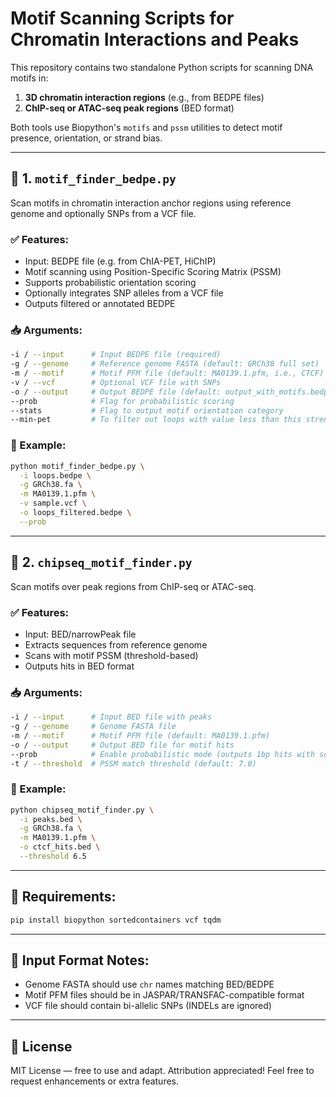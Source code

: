 # Motif Scanning Scripts for Chromatin Interactions and Peaks

This repository contains two standalone Python scripts for scanning DNA motifs in:

1. **3D chromatin interaction regions** (e.g., from BEDPE files)
2. **ChIP-seq or ATAC-seq peak regions** (BED format)

Both tools use Biopython's `motifs` and `pssm` utilities to detect motif presence, orientation, or strand bias.

---

## 🔬 1. `motif_finder_bedpe.py`

Scan motifs in chromatin interaction anchor regions using reference genome and optionally SNPs from a VCF file.

### ✅ Features:

* Input: BEDPE file (e.g. from ChIA-PET, HiChIP)
* Motif scanning using Position-Specific Scoring Matrix (PSSM)
* Supports probabilistic orientation scoring
* Optionally integrates SNP alleles from a VCF file
* Outputs filtered or annotated BEDPE

### 📥 Arguments:

```bash
-i / --input      # Input BEDPE file (required)
-g / --genome     # Reference genome FASTA (default: GRCh38 full set)
-m / --motif      # Motif PFM file (default: MA0139.1.pfm, i.e., CTCF)
-v / --vcf        # Optional VCF file with SNPs
-o / --output     # Output BEDPE file (default: output_with_motifs.bedpe)
--prob            # Flag for probabilistic scoring
--stats           # Flag to output motif orientation category
--min-pet         # To filter out loops with value less than this strength
```

### 🚀 Example:

```bash
python motif_finder_bedpe.py \
  -i loops.bedpe \
  -g GRCh38.fa \
  -m MA0139.1.pfm \
  -v sample.vcf \
  -o loops_filtered.bedpe \
  --prob
```

---

## 🧬 2. `chipseq_motif_finder.py`

Scan motifs over peak regions from ChIP-seq or ATAC-seq.

### ✅ Features:

* Input: BED/narrowPeak file
* Extracts sequences from reference genome
* Scans with motif PSSM (threshold-based)
* Outputs hits in BED format

### 📥 Arguments:

```bash
-i / --input      # Input BED file with peaks
-g / --genome     # Genome FASTA file
-m / --motif      # Motif PFM file (default: MA0139.1.pfm)
-o / --output     # Output BED file for motif hits
--prob            # Enable probabilistic mode (outputs 1bp hits with scores)
-t / --threshold  # PSSM match threshold (default: 7.0)
```

### 🚀 Example:

```bash
python chipseq_motif_finder.py \
  -i peaks.bed \
  -g GRCh38.fa \
  -m MA0139.1.pfm \
  -o ctcf_hits.bed \
  --threshold 6.5
```

---

## 🔧 Requirements:

```bash
pip install biopython sortedcontainers vcf tqdm
```

---

## 📁 Input Format Notes:

* Genome FASTA should use `chr` names matching BED/BEDPE
* Motif PFM files should be in JASPAR/TRANSFAC-compatible format
* VCF file should contain bi-allelic SNPs (INDELs are ignored)

---

## 📜 License

MIT License — free to use and adapt. Attribution appreciated!
Feel free to request enhancements or extra features.
